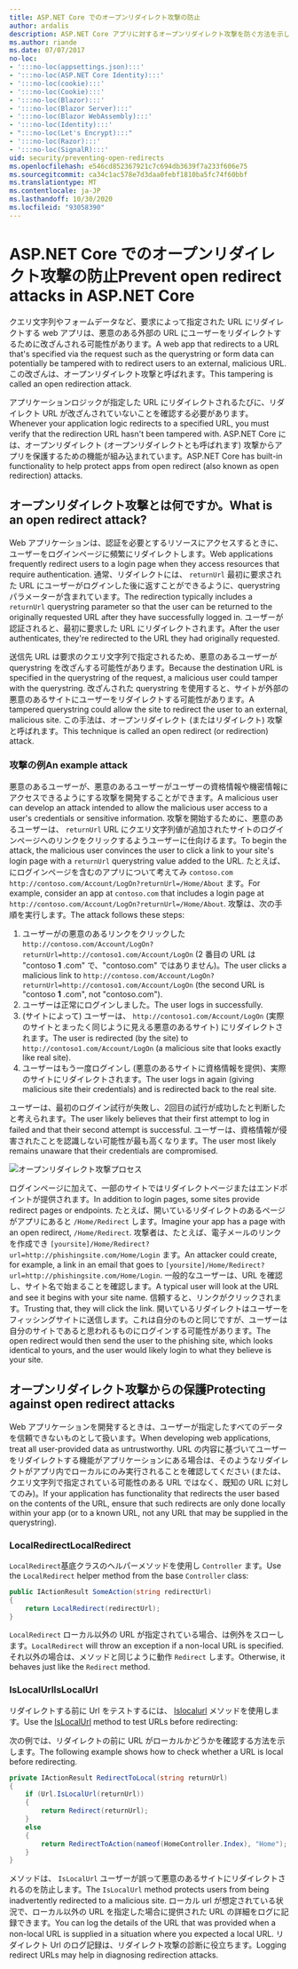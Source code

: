 ```yaml
---
title: ASP.NET Core でのオープンリダイレクト攻撃の防止
author: ardalis
description: ASP.NET Core アプリに対するオープンリダイレクト攻撃を防ぐ方法を示します。
ms.author: riande
ms.date: 07/07/2017
no-loc:
- ':::no-loc(appsettings.json):::'
- ':::no-loc(ASP.NET Core Identity):::'
- ':::no-loc(cookie):::'
- ':::no-loc(Cookie):::'
- ':::no-loc(Blazor):::'
- ':::no-loc(Blazor Server):::'
- ':::no-loc(Blazor WebAssembly):::'
- ':::no-loc(Identity):::'
- ":::no-loc(Let's Encrypt):::"
- ':::no-loc(Razor):::'
- ':::no-loc(SignalR):::'
uid: security/preventing-open-redirects
ms.openlocfilehash: e546cd852367921c7c694db3639f7a233f606e75
ms.sourcegitcommit: ca34c1ac578e7d3daa0febf1810ba5fc74f60bbf
ms.translationtype: MT
ms.contentlocale: ja-JP
ms.lasthandoff: 10/30/2020
ms.locfileid: "93058390"
---
```

# <a name="prevent-open-redirect-attacks-in-aspnet-core"></a><span data-ttu-id="8c76c-103">ASP.NET Core でのオープンリダイレクト攻撃の防止</span><span class="sxs-lookup"><span data-stu-id="8c76c-103">Prevent open redirect attacks in ASP.NET Core</span></span>

<span data-ttu-id="8c76c-104">クエリ文字列やフォームデータなど、要求によって指定された URL にリダイレクトする web アプリは、悪意のある外部の URL にユーザーをリダイレクトするために改ざんされる可能性があります。</span><span class="sxs-lookup"><span data-stu-id="8c76c-104">A web app that redirects to a URL that's specified via the request such as the querystring or form data can potentially be tampered with to redirect users to an external, malicious URL.</span></span> <span data-ttu-id="8c76c-105">この改ざんは、オープンリダイレクト攻撃と呼ばれます。</span><span class="sxs-lookup"><span data-stu-id="8c76c-105">This tampering is called an open redirection attack.</span></span>

<span data-ttu-id="8c76c-106">アプリケーションロジックが指定した URL にリダイレクトされるたびに、リダイレクト URL が改ざんされていないことを確認する必要があります。</span><span class="sxs-lookup"><span data-stu-id="8c76c-106">Whenever your application logic redirects to a specified URL, you must verify that the redirection URL hasn't been tampered with.</span></span> <span data-ttu-id="8c76c-107">ASP.NET Core には、オープンリダイレクト (オープンリダイレクトとも呼ばれます) 攻撃からアプリを保護するための機能が組み込まれています。</span><span class="sxs-lookup"><span data-stu-id="8c76c-107">ASP.NET Core has built-in functionality to help protect apps from open redirect (also known as open redirection) attacks.</span></span>

## <a name="what-is-an-open-redirect-attack"></a><span data-ttu-id="8c76c-108">オープンリダイレクト攻撃とは何ですか。</span><span class="sxs-lookup"><span data-stu-id="8c76c-108">What is an open redirect attack?</span></span>

<span data-ttu-id="8c76c-109">Web アプリケーションは、認証を必要とするリソースにアクセスするときに、ユーザーをログインページに頻繁にリダイレクトします。</span><span class="sxs-lookup"><span data-stu-id="8c76c-109">Web applications frequently redirect users to a login page when they access resources that require authentication.</span></span> <span data-ttu-id="8c76c-110">通常、リダイレクトには、 `returnUrl` 最初に要求された URL にユーザーがログインした後に返すことができるように、querystring パラメーターが含まれています。</span><span class="sxs-lookup"><span data-stu-id="8c76c-110">The redirection typically includes a `returnUrl` querystring parameter so that the user can be returned to the originally requested URL after they have successfully logged in.</span></span> <span data-ttu-id="8c76c-111">ユーザーが認証されると、最初に要求した URL にリダイレクトされます。</span><span class="sxs-lookup"><span data-stu-id="8c76c-111">After the user authenticates, they're redirected to the URL they had originally requested.</span></span>

<span data-ttu-id="8c76c-112">送信先 URL は要求のクエリ文字列で指定されるため、悪意のあるユーザーが querystring を改ざんする可能性があります。</span><span class="sxs-lookup"><span data-stu-id="8c76c-112">Because the destination URL is specified in the querystring of the request, a malicious user could tamper with the querystring.</span></span> <span data-ttu-id="8c76c-113">改ざんされた querystring を使用すると、サイトが外部の悪意のあるサイトにユーザーをリダイレクトする可能性があります。</span><span class="sxs-lookup"><span data-stu-id="8c76c-113">A tampered querystring could allow the site to redirect the user to an external, malicious site.</span></span> <span data-ttu-id="8c76c-114">この手法は、オープンリダイレクト (またはリダイレクト) 攻撃と呼ばれます。</span><span class="sxs-lookup"><span data-stu-id="8c76c-114">This technique is called an open redirect (or redirection) attack.</span></span>

### <a name="an-example-attack"></a><span data-ttu-id="8c76c-115">攻撃の例</span><span class="sxs-lookup"><span data-stu-id="8c76c-115">An example attack</span></span>

<span data-ttu-id="8c76c-116">悪意のあるユーザーが、悪意のあるユーザーがユーザーの資格情報や機密情報にアクセスできるようにする攻撃を開発することができます。</span><span class="sxs-lookup"><span data-stu-id="8c76c-116">A malicious user can develop an attack intended to allow the malicious user access to a user's credentials or sensitive information.</span></span> <span data-ttu-id="8c76c-117">攻撃を開始するために、悪意のあるユーザーは、 `returnUrl` URL にクエリ文字列値が追加されたサイトのログインページへのリンクをクリックするようユーザーに仕向けるます。</span><span class="sxs-lookup"><span data-stu-id="8c76c-117">To begin the attack, the malicious user convinces the user to click a link to your site's login page with a `returnUrl` querystring value added to the URL.</span></span> <span data-ttu-id="8c76c-118">たとえば、にログインページを含むのアプリについて考えてみ `contoso.com` `http://contoso.com/Account/LogOn?returnUrl=/Home/About` ます。</span><span class="sxs-lookup"><span data-stu-id="8c76c-118">For example, consider an app at `contoso.com` that includes a login page at `http://contoso.com/Account/LogOn?returnUrl=/Home/About`.</span></span> <span data-ttu-id="8c76c-119">攻撃は、次の手順を実行します。</span><span class="sxs-lookup"><span data-stu-id="8c76c-119">The attack follows these steps:</span></span>

1. <span data-ttu-id="8c76c-120">ユーザーがの悪意のあるリンクをクリックした `http://contoso.com/Account/LogOn?returnUrl=http://contoso1.com/Account/LogOn` (2 番目の URL は "contoso **1** .com" で、"contoso.com" ではありません)。</span><span class="sxs-lookup"><span data-stu-id="8c76c-120">The user clicks a malicious link to `http://contoso.com/Account/LogOn?returnUrl=http://contoso1.com/Account/LogOn` (the second URL is "contoso **1** .com", not "contoso.com").</span></span>
2. <span data-ttu-id="8c76c-121">ユーザーは正常にログインしました。</span><span class="sxs-lookup"><span data-stu-id="8c76c-121">The user logs in successfully.</span></span>
3. <span data-ttu-id="8c76c-122">(サイトによって) ユーザーは、 `http://contoso1.com/Account/LogOn` (実際のサイトとまったく同じように見える悪意のあるサイト) にリダイレクトされます。</span><span class="sxs-lookup"><span data-stu-id="8c76c-122">The user is redirected (by the site) to `http://contoso1.com/Account/LogOn` (a malicious site that looks exactly like real site).</span></span>
4. <span data-ttu-id="8c76c-123">ユーザーはもう一度ログインし (悪意のあるサイトに資格情報を提供)、実際のサイトにリダイレクトされます。</span><span class="sxs-lookup"><span data-stu-id="8c76c-123">The user logs in again (giving malicious site their credentials) and is redirected back to the real site.</span></span>

<span data-ttu-id="8c76c-124">ユーザーは、最初のログイン試行が失敗し、2回目の試行が成功したと判断したと考えられます。</span><span class="sxs-lookup"><span data-stu-id="8c76c-124">The user likely believes that their first attempt to log in failed and that their second attempt is successful.</span></span> <span data-ttu-id="8c76c-125">ユーザーは、資格情報が侵害されたことを認識しない可能性が最も高くなります。</span><span class="sxs-lookup"><span data-stu-id="8c76c-125">The user most likely remains unaware that their credentials are compromised.</span></span>

![オープンリダイレクト攻撃プロセス](preventing-open-redirects/_static/open-redirection-attack-process.png)

<span data-ttu-id="8c76c-127">ログインページに加えて、一部のサイトではリダイレクトページまたはエンドポイントが提供されます。</span><span class="sxs-lookup"><span data-stu-id="8c76c-127">In addition to login pages, some sites provide redirect pages or endpoints.</span></span> <span data-ttu-id="8c76c-128">たとえば、開いているリダイレクトのあるページがアプリにあると `/Home/Redirect` します。</span><span class="sxs-lookup"><span data-stu-id="8c76c-128">Imagine your app has a page with an open redirect, `/Home/Redirect`.</span></span> <span data-ttu-id="8c76c-129">攻撃者は、たとえば、電子メールのリンクを作成でき `[yoursite]/Home/Redirect?url=http://phishingsite.com/Home/Login` ます。</span><span class="sxs-lookup"><span data-stu-id="8c76c-129">An attacker could create, for example, a link in an email that goes to `[yoursite]/Home/Redirect?url=http://phishingsite.com/Home/Login`.</span></span> <span data-ttu-id="8c76c-130">一般的なユーザーは、URL を確認し、サイト名で始まることを確認します。</span><span class="sxs-lookup"><span data-stu-id="8c76c-130">A typical user will look at the URL and see it begins with your site name.</span></span> <span data-ttu-id="8c76c-131">信頼すると、リンクがクリックされます。</span><span class="sxs-lookup"><span data-stu-id="8c76c-131">Trusting that, they will click the link.</span></span> <span data-ttu-id="8c76c-132">開いているリダイレクトはユーザーをフィッシングサイトに送信します。これは自分のものと同じですが、ユーザーは自分のサイトであると思われるものにログインする可能性があります。</span><span class="sxs-lookup"><span data-stu-id="8c76c-132">The open redirect would then send the user to the phishing site, which looks identical to yours, and the user would likely login to what they believe is your site.</span></span>

## <a name="protecting-against-open-redirect-attacks"></a><span data-ttu-id="8c76c-133">オープンリダイレクト攻撃からの保護</span><span class="sxs-lookup"><span data-stu-id="8c76c-133">Protecting against open redirect attacks</span></span>

<span data-ttu-id="8c76c-134">Web アプリケーションを開発するときは、ユーザーが指定したすべてのデータを信頼できないものとして扱います。</span><span class="sxs-lookup"><span data-stu-id="8c76c-134">When developing web applications, treat all user-provided data as untrustworthy.</span></span> <span data-ttu-id="8c76c-135">URL の内容に基づいてユーザーをリダイレクトする機能がアプリケーションにある場合は、そのようなリダイレクトがアプリ内でローカルにのみ実行されることを確認してください (または、クエリ文字列で指定されている可能性のある URL ではなく、既知の URL に対してのみ)。</span><span class="sxs-lookup"><span data-stu-id="8c76c-135">If your application has functionality that redirects the user based on the contents of the URL,  ensure that such redirects are only done locally within your app (or to a known URL, not any URL that may be supplied in the querystring).</span></span>

### <a name="localredirect"></a><span data-ttu-id="8c76c-136">LocalRedirect</span><span class="sxs-lookup"><span data-stu-id="8c76c-136">LocalRedirect</span></span>

<span data-ttu-id="8c76c-137">`LocalRedirect`基底クラスのヘルパーメソッドを使用し `Controller` ます。</span><span class="sxs-lookup"><span data-stu-id="8c76c-137">Use the `LocalRedirect` helper method from the base `Controller` class:</span></span>

```csharp
public IActionResult SomeAction(string redirectUrl)
{
    return LocalRedirect(redirectUrl);
}
```

<span data-ttu-id="8c76c-138">`LocalRedirect` ローカル以外の URL が指定されている場合、は例外をスローします。</span><span class="sxs-lookup"><span data-stu-id="8c76c-138">`LocalRedirect` will throw an exception if a non-local URL is specified.</span></span> <span data-ttu-id="8c76c-139">それ以外の場合は、メソッドと同じように動作 `Redirect` します。</span><span class="sxs-lookup"><span data-stu-id="8c76c-139">Otherwise, it behaves just like the `Redirect` method.</span></span>

### <a name="islocalurl"></a><span data-ttu-id="8c76c-140">IsLocalUrl</span><span class="sxs-lookup"><span data-stu-id="8c76c-140">IsLocalUrl</span></span>

<span data-ttu-id="8c76c-141">リダイレクトする前に Url をテストするには、 [Islocalurl](/dotnet/api/Microsoft.AspNetCore.Mvc.IUrlHelper.islocalurl#Microsoft_AspNetCore_Mvc_IUrlHelper_IsLocalUrl_System_String_) メソッドを使用します。</span><span class="sxs-lookup"><span data-stu-id="8c76c-141">Use the [IsLocalUrl](/dotnet/api/Microsoft.AspNetCore.Mvc.IUrlHelper.islocalurl#Microsoft_AspNetCore_Mvc_IUrlHelper_IsLocalUrl_System_String_) method to test URLs before redirecting:</span></span>

<span data-ttu-id="8c76c-142">次の例では、リダイレクトの前に URL がローカルかどうかを確認する方法を示します。</span><span class="sxs-lookup"><span data-stu-id="8c76c-142">The following example shows how to check whether a URL is local before redirecting.</span></span>

```csharp
private IActionResult RedirectToLocal(string returnUrl)
{
    if (Url.IsLocalUrl(returnUrl))
    {
        return Redirect(returnUrl);
    }
    else
    {
        return RedirectToAction(nameof(HomeController.Index), "Home");
    }
}
```

<span data-ttu-id="8c76c-143">メソッドは、 `IsLocalUrl` ユーザーが誤って悪意のあるサイトにリダイレクトされるのを防止します。</span><span class="sxs-lookup"><span data-stu-id="8c76c-143">The `IsLocalUrl` method protects users from being inadvertently redirected to a malicious site.</span></span> <span data-ttu-id="8c76c-144">ローカル url が想定されている状況で、ローカル以外の URL を指定した場合に提供された URL の詳細をログに記録できます。</span><span class="sxs-lookup"><span data-stu-id="8c76c-144">You can log the details of the URL that was provided when a non-local URL is supplied in a situation where you expected a local URL.</span></span> <span data-ttu-id="8c76c-145">リダイレクト Url のログ記録は、リダイレクト攻撃の診断に役立ちます。</span><span class="sxs-lookup"><span data-stu-id="8c76c-145">Logging redirect URLs may help in diagnosing redirection attacks.</span></span>
